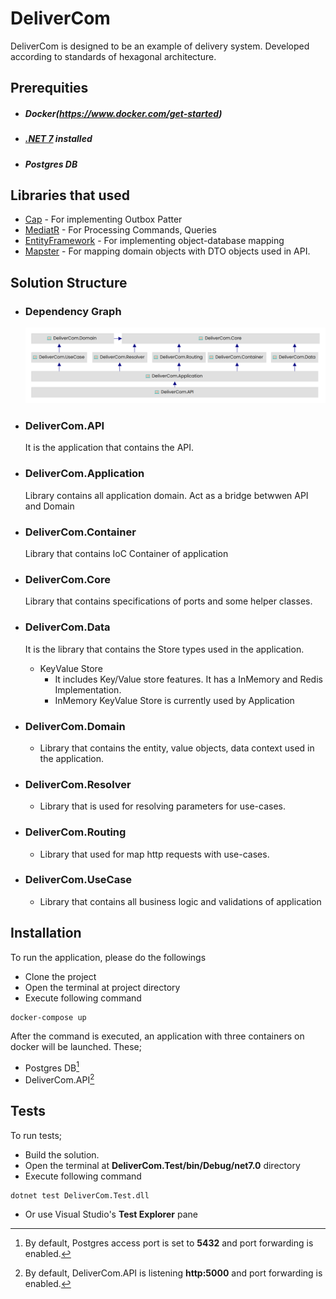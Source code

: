 # DeliverCom

DeliverCom is designed to be an example of delivery system. Developed according to standards of hexagonal architecture.

## Prerequities
   - ##### Docker(https://www.docker.com/get-started)
   - ##### [.NET 7](https://dotnet.microsoft.com/en-us/download/dotnet/7.0) installed 
   - ##### Postgres DB

## Libraries that used

   - [Cap](https://github.com/dotnetcore/CAP) - For implementing Outbox Patter
   - [MediatR](https://github.com/jbogard/MediatR) - For Processing Commands, Queries
   - [EntityFramework](https://github.com/dotnet/efcore) - For implementing object-database mapping
   - [Mapster](https://github.com/MapsterMapper/Mapster) - For mapping domain objects with DTO objects used in API.

## Solution Structure

- ### Dependency Graph

  ![alt text](https://github.com/1bcrona/deliver.com/blob/master/assets/DeliverCom_Light.png?raw=true)
  
- ### DeliverCom.API
  
  It is the application that contains the API.

- ### DeliverCom.Application

  Library contains all application domain. Act as a bridge betwwen API and Domain

- ### DeliverCom.Container

  Library that contains IoC Container of application

- ### DeliverCom.Core

  Library that contains specifications of ports and some helper classes.

- ### DeliverCom.Data

    It is the library that contains the Store types used in the application.
 
    * KeyValue Store
      - It includes Key/Value store features. It has a InMemory and Redis Implementation.
      - InMemory KeyValue Store is currently used by Application 

- ### DeliverCom.Domain

  -  Library that contains the entity, value objects, data context used in the application.
    
- ### DeliverCom.Resolver

  -  Library that is used for resolving parameters for use-cases.

- ### DeliverCom.Routing

   -  Library that used for map http requests with use-cases.

- ### DeliverCom.UseCase

  - Library that contains all business logic and validations of application

 ## Installation
 
To run the application, please do the followings
 * Clone the project
 * Open the terminal at project directory
 * Execute following command
 <pre><code>docker-compose up</code></pre>
 
After the command is executed, an application with three containers on docker will be launched.
These;
 * Postgres DB[^1]
 * DeliverCom.API[^2]
 
 [^1]: By default, Postgres access port is set to **5432** and port forwarding is enabled.</sup>
 [^2]: By default, DeliverCom.API is listening  **http:5000** and port forwarding is enabled.</sup>
 
 ## Tests
 
To run tests;
 * Build the solution.
 * Open the terminal at **DeliverCom.Test/bin/Debug/net7.0** directory
 * Execute following command
 <pre><code>dotnet test DeliverCom.Test.dll</code></pre>
 * Or use Visual Studio's **Test Explorer** pane
